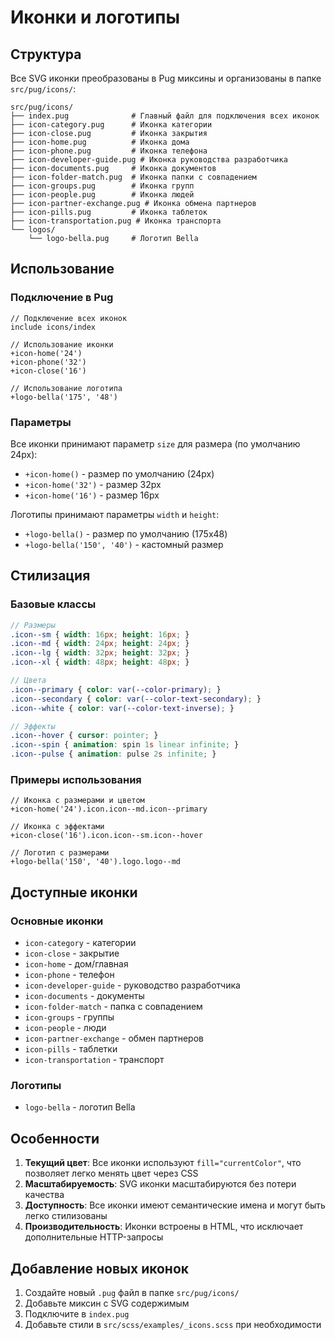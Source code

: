 # Иконки и логотипы

## Структура

Все SVG иконки преобразованы в Pug миксины и организованы в папке `src/pug/icons/`:

```
src/pug/icons/
├── index.pug              # Главный файл для подключения всех иконок
├── icon-category.pug      # Иконка категории
├── icon-close.pug         # Иконка закрытия
├── icon-home.pug          # Иконка дома
├── icon-phone.pug         # Иконка телефона
├── icon-developer-guide.pug # Иконка руководства разработчика
├── icon-documents.pug     # Иконка документов
├── icon-folder-match.pug  # Иконка папки с совпадением
├── icon-groups.pug        # Иконка групп
├── icon-people.pug        # Иконка людей
├── icon-partner-exchange.pug # Иконка обмена партнеров
├── icon-pills.pug         # Иконка таблеток
├── icon-transportation.pug # Иконка транспорта
└── logos/
    └── logo-bella.pug     # Логотип Bella
```

## Использование

### Подключение в Pug

```pug
// Подключение всех иконок
include icons/index

// Использование иконки
+icon-home('24')
+icon-phone('32')
+icon-close('16')

// Использование логотипа
+logo-bella('175', '48')
```

### Параметры

Все иконки принимают параметр `size` для размера (по умолчанию 24px):
- `+icon-home()` - размер по умолчанию (24px)
- `+icon-home('32')` - размер 32px
- `+icon-home('16')` - размер 16px

Логотипы принимают параметры `width` и `height`:
- `+logo-bella()` - размер по умолчанию (175x48)
- `+logo-bella('150', '40')` - кастомный размер

## Стилизация

### Базовые классы

```scss
// Размеры
.icon--sm { width: 16px; height: 16px; }
.icon--md { width: 24px; height: 24px; }
.icon--lg { width: 32px; height: 32px; }
.icon--xl { width: 48px; height: 48px; }

// Цвета
.icon--primary { color: var(--color-primary); }
.icon--secondary { color: var(--color-text-secondary); }
.icon--white { color: var(--color-text-inverse); }

// Эффекты
.icon--hover { cursor: pointer; }
.icon--spin { animation: spin 1s linear infinite; }
.icon--pulse { animation: pulse 2s infinite; }
```

### Примеры использования

```pug
// Иконка с размерами и цветом
+icon-home('24').icon.icon--md.icon--primary

// Иконка с эффектами
+icon-close('16').icon.icon--sm.icon--hover

// Логотип с размерами
+logo-bella('150', '40').logo.logo--md
```

## Доступные иконки

### Основные иконки
- `icon-category` - категории
- `icon-close` - закрытие
- `icon-home` - дом/главная
- `icon-phone` - телефон
- `icon-developer-guide` - руководство разработчика
- `icon-documents` - документы
- `icon-folder-match` - папка с совпадением
- `icon-groups` - группы
- `icon-people` - люди
- `icon-partner-exchange` - обмен партнеров
- `icon-pills` - таблетки
- `icon-transportation` - транспорт

### Логотипы
- `logo-bella` - логотип Bella

## Особенности

1. **Текущий цвет**: Все иконки используют `fill="currentColor"`, что позволяет легко менять цвет через CSS
2. **Масштабируемость**: SVG иконки масштабируются без потери качества
3. **Доступность**: Все иконки имеют семантические имена и могут быть легко стилизованы
4. **Производительность**: Иконки встроены в HTML, что исключает дополнительные HTTP-запросы

## Добавление новых иконок

1. Создайте новый `.pug` файл в папке `src/pug/icons/`
2. Добавьте миксин с SVG содержимым
3. Подключите в `index.pug`
4. Добавьте стили в `src/scss/examples/_icons.scss` при необходимости








